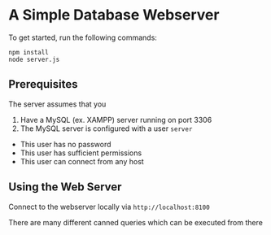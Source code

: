 # A Simple Database Webserver

To get started, run the following commands:

```
npm install
node server.js
```

## Prerequisites

The server assumes that you

1) Have a MySQL (ex. XAMPP) server running on port 3306
2) The MySQL server is configured with a user ``server``
- This user has no password
- This user has sufficient permissions 
- This user can connect from any host

## Using the Web Server

Connect to the webserver locally via ``http://localhost:8100``

There are many different canned queries which can be executed from there